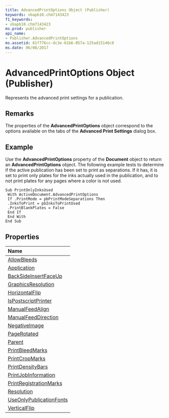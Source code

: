 ```yaml
---
title: AdvancedPrintOptions Object (Publisher)
keywords: vbapb10.chm7143423
f1_keywords:
- vbapb10.chm7143423
ms.prod: publisher
api_name:
- Publisher.AdvancedPrintOptions
ms.assetid: 61f776cc-dc3e-61b6-057a-125ad15146c8
ms.date: 06/08/2017
---
```



# AdvancedPrintOptions Object (Publisher)

Represents the advanced print settings for a publication.
 


## Remarks

The properties of the **AdvancedPrintOptions** object correspond to the options available on the tabs of the **Advanced Print Settings** dialog box.
 

 

## Example

Use the **AdvancedPrintOptions** property of the **Document** object to return an **AdvancedPrintOptions** object. The following example tests to determine if the active publication has been set to print as separations. If it has, it is set to print only plates for the inks actually used in the publication, and to not print plates for any pages where a color is not used.
 

 

```
Sub PrintOnlyInksUsed 
 With ActiveDocument.AdvancedPrintOptions 
 If .PrintMode = pbPrintModeSeparations Then 
 .InksToPrint = pbInksToPrintUsed 
 .PrintBlankPlates = False 
 End If 
 End With 
End Sub
```


## Properties



|**Name**|
|:-----|
|[AllowBleeds](advancedprintoptions-allowbleeds-property-publisher.md)|
|[Application](advancedprintoptions-application-property-publisher.md)|
|[BackSideInsertFaceUp](advancedprintoptions-backsideinsertfaceup-property-publisher.md)|
|[GraphicsResolution](advancedprintoptions-graphicsresolution-property-publisher.md)|
|[HorizontalFlip](advancedprintoptions-horizontalflip-property-publisher.md)|
|[IsPostscriptPrinter](advancedprintoptions-ispostscriptprinter-property-publisher.md)|
|[ManualFeedAlign](advancedprintoptions-manualfeedalign-property-publisher.md)|
|[ManualFeedDirection](advancedprintoptions-manualfeeddirection-property-publisher.md)|
|[NegativeImage](advancedprintoptions-negativeimage-property-publisher.md)|
|[PageRotated](advancedprintoptions-pagerotated-property-publisher.md)|
|[Parent](advancedprintoptions-parent-property-publisher.md)|
|[PrintBleedMarks](advancedprintoptions-printbleedmarks-property-publisher.md)|
|[PrintCropMarks](advancedprintoptions-printcropmarks-property-publisher.md)|
|[PrintDensityBars](advancedprintoptions-printdensitybars-property-publisher.md)|
|[PrintJobInformation](advancedprintoptions-printjobinformation-property-publisher.md)|
|[PrintRegistrationMarks](advancedprintoptions-printregistrationmarks-property-publisher.md)|
|[Resolution](advancedprintoptions-resolution-property-publisher.md)|
|[UseOnlyPublicationFonts](advancedprintoptions-useonlypublicationfonts-property-publisher.md)|
|[VerticalFlip](advancedprintoptions-verticalflip-property-publisher.md)|

